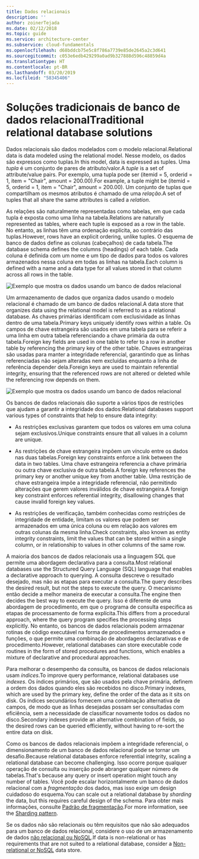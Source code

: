 ```yaml
---
title: Dados relacionais
description: ''
author: zoinerTejada
ms.date: 02/12/2018
ms.topic: guide
ms.service: architecture-center
ms.subservice: cloud-fundamentals
ms.openlocfilehash: d68bddcb75e5c8f786a7739e85de2645a2c3d641
ms.sourcegitcommit: c053e6edb429299a0ad9b327888d596c48859d4a
ms.translationtype: HT
ms.contentlocale: pt-BR
ms.lasthandoff: 03/20/2019
ms.locfileid: "58345406"
---
```

# <a name="traditional-relational-database-solutions"></a><span data-ttu-id="3190c-102">Soluções tradicionais de banco de dados relacional</span><span class="sxs-lookup"><span data-stu-id="3190c-102">Traditional relational database solutions</span></span>

<span data-ttu-id="3190c-103">Dados relacionais são dados modelados com o modelo relacional.</span><span class="sxs-lookup"><span data-stu-id="3190c-103">Relational data is data modeled using the relational model.</span></span> <span data-ttu-id="3190c-104">Nesse modelo, os dados são expressos como tuplas.</span><span class="sxs-lookup"><span data-stu-id="3190c-104">In this model, data is expressed as tuples.</span></span> <span data-ttu-id="3190c-105">Uma *tupla* é um conjunto de pares de atributo/valor.</span><span class="sxs-lookup"><span data-stu-id="3190c-105">A *tuple* is a set of attribute/value pairs.</span></span> <span data-ttu-id="3190c-106">Por exemplo, uma tupla pode ser (itemid = 5, orderid = 1, item = "Chair", amount = 200.00).</span><span class="sxs-lookup"><span data-stu-id="3190c-106">For example, a tuple might be (itemid = 5, orderid = 1, item = "Chair", amount = 200.00).</span></span> <span data-ttu-id="3190c-107">Um conjunto de tuplas que compartilham os mesmos atributos é chamado de uma *relação*.</span><span class="sxs-lookup"><span data-stu-id="3190c-107">A set of tuples that all share the same attributes is called a *relation*.</span></span>

<span data-ttu-id="3190c-108">As relações são naturalmente representadas como tabelas, em que cada tupla é exposta como uma linha na tabela.</span><span class="sxs-lookup"><span data-stu-id="3190c-108">Relations are naturally represented as tables, where each tuple is exposed as a row in the table.</span></span> <span data-ttu-id="3190c-109">No entanto, as linhas têm uma ordenação explícita, ao contrário das tuplas.</span><span class="sxs-lookup"><span data-stu-id="3190c-109">However, rows have an explicit ordering, unlike tuples.</span></span> <span data-ttu-id="3190c-110">O esquema de banco de dados define as colunas (cabeçalhos) de cada tabela.</span><span class="sxs-lookup"><span data-stu-id="3190c-110">The database schema defines the columns (headings) of each table.</span></span> <span data-ttu-id="3190c-111">Cada coluna é definida com um nome e um tipo de dados para todos os valores armazenados nessa coluna em todas as linhas na tabela.</span><span class="sxs-lookup"><span data-stu-id="3190c-111">Each column is defined with a name and a data type for all values stored in that column across all rows in the table.</span></span>

![Exemplo que mostra os dados usando um banco de dados relacional](../images/example-relational.png)

<span data-ttu-id="3190c-113">Um armazenamento de dados que organiza dados usando o modelo relacional é chamado de um banco de dados relacional.</span><span class="sxs-lookup"><span data-stu-id="3190c-113">A data store that organizes data using the relational model is referred to as a relational database.</span></span> <span data-ttu-id="3190c-114">As chaves primárias identificam com exclusividade as linhas dentro de uma tabela.</span><span class="sxs-lookup"><span data-stu-id="3190c-114">Primary keys uniquely identify rows within a table.</span></span> <span data-ttu-id="3190c-115">Os campos de chave estrangeira são usados em uma tabela para se referir a uma linha em outra tabela referenciando a chave primária da outra tabela.</span><span class="sxs-lookup"><span data-stu-id="3190c-115">Foreign key fields are used in one table to refer to a row in another table by referencing the primary key of the other table.</span></span> <span data-ttu-id="3190c-116">Chaves estrangeiras são usadas para manter a integridade referencial, garantindo que as linhas referenciadas não sejam alteradas nem excluídas enquanto a linha de referência depender dela.</span><span class="sxs-lookup"><span data-stu-id="3190c-116">Foreign keys are used to maintain referential integrity, ensuring that the referenced rows are not altered or deleted while the referencing row depends on them.</span></span>

![Exemplo que mostra os dados usando um banco de dados relacional](../images/example-relational2.png)

<span data-ttu-id="3190c-118">Os bancos de dados relacionais dão suporte a vários tipos de restrições que ajudam a garantir a integridade dos dados:</span><span class="sxs-lookup"><span data-stu-id="3190c-118">Relational databases support various types of constraints that help to ensure data integrity:</span></span>

- <span data-ttu-id="3190c-119">As restrições exclusivas garantem que todos os valores em uma coluna sejam exclusivos.</span><span class="sxs-lookup"><span data-stu-id="3190c-119">Unique constraints ensure that all values in a column are unique.</span></span>

- <span data-ttu-id="3190c-120">As restrições de chave estrangeira impõem um vínculo entre os dados nas duas tabelas.</span><span class="sxs-lookup"><span data-stu-id="3190c-120">Foreign key constraints enforce a link between the data in two tables.</span></span> <span data-ttu-id="3190c-121">Uma chave estrangeira referencia a chave primária ou outra chave exclusiva de outra tabela.</span><span class="sxs-lookup"><span data-stu-id="3190c-121">A foreign key references the primary key or another unique key from another table.</span></span> <span data-ttu-id="3190c-122">Uma restrição de chave estrangeira impõe a integridade referencial, não permitindo alterações que gerem valores inválidos de chave estrangeira.</span><span class="sxs-lookup"><span data-stu-id="3190c-122">A foreign key constraint enforces referential integrity, disallowing changes that cause invalid foreign key values.</span></span>

- <span data-ttu-id="3190c-123">As restrições de verificação, também conhecidas como restrições de integridade de entidade, limitam os valores que podem ser armazenados em uma única coluna ou em relação aos valores em outras colunas da mesma linha.</span><span class="sxs-lookup"><span data-stu-id="3190c-123">Check constraints, also known as entity integrity constraints, limit the values that can be stored within a single column, or in relationship to values in other columns of the same row.</span></span>

<span data-ttu-id="3190c-124">A maioria dos bancos de dados relacionais usa a linguagem SQL que permite uma abordagem declarativa para a consulta.</span><span class="sxs-lookup"><span data-stu-id="3190c-124">Most relational databases use the Structured Query Language (SQL) language that enables a declarative approach to querying.</span></span> <span data-ttu-id="3190c-125">A consulta descreve o resultado desejado, mas não as etapas para executar a consulta.</span><span class="sxs-lookup"><span data-stu-id="3190c-125">The query describes the desired result, but not the steps to execute the query.</span></span> <span data-ttu-id="3190c-126">O mecanismo então decide a melhor maneira de executar a consulta.</span><span class="sxs-lookup"><span data-stu-id="3190c-126">The engine then decides the best way to execute the query.</span></span> <span data-ttu-id="3190c-127">Isso é diferente de uma abordagem de procedimento, em que o programa de consulta especifica as etapas de processamento de forma explícita.</span><span class="sxs-lookup"><span data-stu-id="3190c-127">This differs from a procedural approach, where the query program specifies the processing steps explicitly.</span></span> <span data-ttu-id="3190c-128">No entanto, os bancos de dados relacionais podem armazenar rotinas de código executável na forma de procedimentos armazenados e funções, o que permite uma combinação de abordagens declarativas e de procedimento.</span><span class="sxs-lookup"><span data-stu-id="3190c-128">However, relational databases can store executable code routines in the form of stored procedures and functions, which enables a mixture of declarative and procedural approaches.</span></span>

<span data-ttu-id="3190c-129">Para melhorar o desempenho da consulta, os bancos de dados relacionais usam *índices*.</span><span class="sxs-lookup"><span data-stu-id="3190c-129">To improve query performance, relational databases use *indexes*.</span></span> <span data-ttu-id="3190c-130">Os índices primários, que são usados pela chave primária, definem a ordem dos dados quando eles são recebidos no disco.</span><span class="sxs-lookup"><span data-stu-id="3190c-130">Primary indexes, which are used by the primary key, define the order of the data as it sits on disk.</span></span> <span data-ttu-id="3190c-131">Os índices secundários fornecem uma combinação alternativa de campos, de modo que as linhas desejadas possam ser consultadas com eficiência, sem a necessidade de classificar novamente todos os dados no disco.</span><span class="sxs-lookup"><span data-stu-id="3190c-131">Secondary indexes provide an alternative combination of fields, so the desired rows can be queried efficiently, without having to re-sort the entire data on disk.</span></span>

<span data-ttu-id="3190c-132">Como os bancos de dados relacionais impõem a integridade referencial, o dimensionamento de um banco de dados relacional pode se tornar um desafio.</span><span class="sxs-lookup"><span data-stu-id="3190c-132">Because relational databases enforce referential integrity, scaling a relational database can become challenging.</span></span> <span data-ttu-id="3190c-133">Isso ocorre porque qualquer operação de consulta ou inserção pode abranger qualquer número de tabelas.</span><span class="sxs-lookup"><span data-stu-id="3190c-133">That's because any query or insert operation might touch any number of tables.</span></span> <span data-ttu-id="3190c-134">Você pode escalar horizontalmente um banco de dados relacional com a *fragmentação* dos dados, mas isso exige um design cuidadoso do esquema.</span><span class="sxs-lookup"><span data-stu-id="3190c-134">You can scale out a relational database by *sharding* the data, but this requires careful design of the schema.</span></span> <span data-ttu-id="3190c-135">Para obter mais informações, consulte [Padrão de fragmentação](../../patterns/sharding.md).</span><span class="sxs-lookup"><span data-stu-id="3190c-135">For more information, see the [Sharding pattern](../../patterns/sharding.md).</span></span>

<span data-ttu-id="3190c-136">Se os dados não são relacionais ou têm requisitos que não são adequados para um banco de dados relacional, considere o uso de um armazenamento de dados [não relacional ou NoSQL](../big-data/non-relational-data.md).</span><span class="sxs-lookup"><span data-stu-id="3190c-136">If data is non-relational or has requirements that are not suited to a relational database, consider a [Non-relational or NoSQL](../big-data/non-relational-data.md) data store.</span></span>
